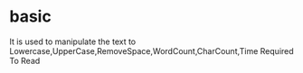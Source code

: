 # basic
 It is used to manipulate the text to Lowercase,UpperCase,RemoveSpace,WordCount,CharCount,Time Required To Read
